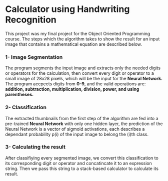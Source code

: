 # **Calculator using Handwriting Recognition**
This project was my final project for the Object Oriented Programming course.
The steps which the algorithm takes to show the result for an input image that contains a mathematical equation are described below.
### 1- Image Segmentation
The program segments the input image and extracts only the needed digits or operators for the calculation, then convert every digit or operator to a small image of 28x28 pixels, which will be the input for the **Neural Network.** 
The program accpects digits from **0-9**, and the valid operations are: **addition, subtraction, multiplication, division, power, and using parentheses.**
### 2- Classification
The extracted thumbnails from the first step of the algorithm are fed into a pre-trained **Neural Network** with only one hidden layer, the prediction of the Neural Network is a vector of sigmoid activations, each describes a dependant probability p(i) of the input image to belong the (i)th class.
### 3- Calculating the result
After classifiying every segmented image, we convert this classification to its corresponding digit or operator and concatincate it to an expression string.
Then we pass this string to a stack-based calculator to calculate its result.
